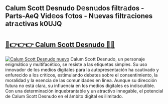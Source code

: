 ## Calum Scott Desnudo D𝚎sn𝚞dos filtr𝚊dos - Parts-AeQ Vid𝚎os f𝚘tos - N𝚞evas filtr𝚊ciones atr𝚊ctivas k0UJQ

# <h2><a href="http://mb0lrk.tromn.icu/?c=Calum+Scott+Desnudo">🔗👉👉👉 Calum Scott Desnudo 🔗🔗</a></h2>

[![Calum Scott Desnudo nuevo](https://i.imgur.com/pEAQMta.gif)](http://mb0lrk.tromn.icu/?c=Calum+Scott+Desnudo)
Calum Scott Desnudo, un personaje enigmático y multifacético, se resiste a las etiquetas simples. Su uso innovador de los medios digitales para la autopresentación ha cautivado y enfurecido a los críticos, estimulando debates sobre el consentimiento, la moralidad y la esencia de las comunidades en línea. Aunque su dirección futura no está clara, su influencia en los medios digitales es indiscutible. Con una determinación inquebrantable y un atractivo innegable, el potencial de Calum Scott Desnudo en el ámbito digital es ilimitado.
